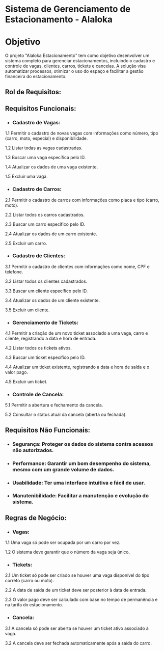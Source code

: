 # Sistema de Gerenciamento de Estacionamento - Alaloka

# Objetivo

O projeto "Alaloka Estacionamento" tem como objetivo desenvolver um sistema completo para gerenciar estacionamentos, incluindo o cadastro e controle de vagas, clientes, carros, tickets e cancelas. A solução visa automatizar processos, otimizar o uso do espaço e facilitar a gestão financeira do estacionamento.

## Rol de Requisitos:

## Requisitos Funcionais:

- ### Cadastro de Vagas:

1.1 Permitir o cadastro de novas vagas com informações como número, tipo (carro, moto, especial) e disponibilidade.

1.2 Listar todas as vagas cadastradas.

1.3 Buscar uma vaga específica pelo ID.

1.4 Atualizar os dados de uma vaga existente.

1.5 Excluir uma vaga.

- ### Cadastro de Carros:

2.1 Permitir o cadastro de carros com informações como placa e tipo (carro, moto).

2.2 Listar todos os carros cadastrados.

2.3 Buscar um carro específico pelo ID.

2.4 Atualizar os dados de um carro existente.

2.5 Excluir um carro.

- ### Cadastro de Clientes:

3.1 Permitir o cadastro de clientes com informações como nome, CPF e telefone.

3.2 Listar todos os clientes cadastrados.

3.3 Buscar um cliente específico pelo ID.

3.4 Atualizar os dados de um cliente existente.

3.5 Excluir um cliente.

- ### Gerenciamento de Tickets:

4.1 Permitir a criação de um novo ticket associado a uma vaga, carro e cliente, registrando a data e hora de entrada.

4.2 Listar todos os tickets ativos.

4.3 Buscar um ticket específico pelo ID.

4.4 Atualizar um ticket existente, registrando a data e hora de saída e o valor pago.

4.5 Excluir um ticket.

- ### Controle de Cancela:

5.1 Permitir a abertura e fechamento da cancela.

5.2 Consultar o status atual da cancela (aberta ou fechada).


## Requisitos Não Funcionais:

- ### Segurança: Proteger os dados do sistema contra acessos não autorizados.

- ### Performance: Garantir um bom desempenho do sistema, mesmo com um grande volume de dados.

- ### Usabilidade: Ter uma interface intuitiva e fácil de usar.

- ### Manutenibilidade: Facilitar a manutenção e evolução do sistema.

## Regras de Negócio:

- ### Vagas:

1.1 Uma vaga só pode ser ocupada por um carro por vez.

1.2 O sistema deve garantir que o número da vaga seja único.

- ### Tickets:

2.1 Um ticket só pode ser criado se houver uma vaga disponível do tipo correto (carro ou moto).

2.2 A data de saída de um ticket deve ser posterior à data de entrada.

2.3 O valor pago deve ser calculado com base no tempo de permanência e na tarifa do estacionamento.

- ### Cancela:

3.1 A cancela só pode ser aberta se houver um ticket ativo associado à vaga.

3.2 A cancela deve ser fechada automaticamente após a saída do carro.
